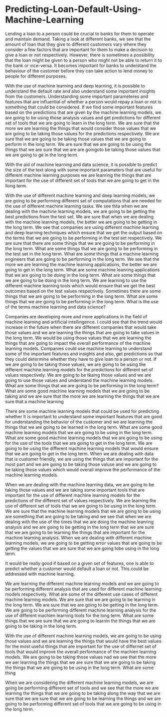 # Predicting-Loan-Default-Using-Machine-Learning


Lending a loan to a person could be crucial to banks for them to operate and maintain demand. Taking a look at different banks, we see that the amount of loan that they give to different customers vary where they consider a few factors that are important for them to make a decision to give a loan or not respectively. However, there is sometimes a possibility that the loan might be given to a person who might not be able to return it to the bank or vice-versa. It becomes important for banks to understand the behaviour of the customer before they can take action to lend money to people for different purposes. 

With the use of machine learning and deep learning, it is possible to understand the default rate and also understand some important insights from the customers. Understanding some important parameteres and features that are influential of whether a person would repay a loan or not is something that could be considered. If we find some important features based on the predictions that are given by the machine learning models, we are going to be using those analysis values and get predictions for different set of tools that we are going to learn in the long term. We are sure that the more we are learning the things that would consider those values that we are going to be taking those values for the predictions respectively. We are sure that we are going to be taking those values that we are going to perform in the long term. We are sure that we are going to be using the things that we are sure that we are are goingoto be taking those values that we are going to ge in the long term.

With the aid of machine learning and data science, it is possible to predict the size of the text along with some important parameters that are useful for different machine learning purposes we are leanring the things that are important for the use of different set of tools that we are going to get in the llong term.

With the use of different machine learning and deep learning models, we are going to be performing different set of computations that are needed for the use of different machine learning tasks. We see thta when we are dealing with the machine learning models, we are going to be getting the best predictions from the test set. We are sure that when we are dealing with the machine learning models, the better we are going to be getting in the long term.
We see that companies are using different machine learning and deep learning techniques which ensure that we get the output based on the terms that we are going to be performing in the test set respectively. We are sure that there are some things that we are going to be performing in the long term. What are some things that we are going to be performing in the test set in the long term. What are some things that a machine learning engineers that are going to be performing in the long term. 
We see that the more we are learning the machine learning applications, the better we are going to get in the long term. What are some machine leanring applications that we are going to be doing in the long term. What are some things that we are going to be doing in the long term. We are learning to use the different machine learning tools which would ensure that we get the best outcomes based on the test values respectively. Sometimes there are some things that we are going to be performing in the long term. What are some things that we are going to be performing in the long term. What is the use of the terms machine learning and data science? 

Companies are developing more and more applications in the field of machine learning and artificial intellingence. I could see that the trend would increase in the future when there are different companies that would take those values and we are learning the things that are going to take values in the long term. We would be using those values that we are learning the things that are going to impact the overall performance of the machine learning models. 
Companies could use machine learning to understand some of the important features and insights and also, get predictions so that they could determine whether they have to give loan to a person or not. If we are going to be taking those values, we are going to be using the different machine learning models for the predictions for different set of values respectively. We are going to be tkaing those values and we are going to use those values and understand the machine learning models. 
What are some things that we are going to be performing in the long term? What are some good machine learning models that we are going to be taking and we are sure that the more we are learning the things that we are sure that a machine learning 

There are some machine learning models that could be used for predicting whether 
It is important to understand some important features that are good for understanding the behavior of the customer and we are learning the things that we are going to be learned in the long term. What are some good machine learning models that we are going to be using in the long term. What are some good machine learning models that we are going to be using for the use of the tools that we are going to get in the long term. We are going to be using the different machine learning models that would ensure that we are going to get in the long term. When we are dealing with data that is customer friendly, we are using the things that are important for the most part and we are going to be taking those valuse and we are going to be taking those values which would overall improve the performance of the machine learning models. 

When we are dealing with the machine learning data, we are going to be taking those values and we are taking some important tools that are important for the use of different machine learning models for the predictions of the different set of values respectively. We are learning the use of different set of tools that we are going to be using in the long term. We are sure that the machine learning models that we are going to be using are something that are going to be taking and we see that when we are dealing with the use of the times that we are doing the machine leanring analysis and we are going to be getting in the long term that we are sure that we are going to be learning the things that are important for the machine learning analysis. When we are dealing with different machine learning models, we are going to be getting error values that are going to be getting the values that we are sure that we are going tobe using in the long term. 

It would be really good if based on a given set of features, one is able to predict whether a customer would default a loan or not. This could be addressed with machine learning.

We are learning the different machine learning models and we are going to be performing different analysis that are used for different machine learning models respectively. What are some of the different use cases of different machine learning models. We are sure that we are going to be learning in the long term. We are sure that we are going to be getting in the long term. We are going to be performing different machine learning analysis for the use of different machien learning tools for the long term. What are some things that we are sure that we are going to learnin the things that we are going to be taking in the long term.

With the use of different machine learning models, we are going to be using those values and we are learning the things that would have the best values for the most useful things that are important for the use of differnet set of tools that would improve the overall performance of the machien learning models. We are going to be taking those values nad we see that the more we aer learning the things that we are sure that we are going to be taking the things that we are going to be using in the long term. What are some thing

When we are considering the different machine learning models, we are going be performing different set of tools and we see that the more we are learning the things that we are going to be taking along the way that we are sure that we are sure that we are going to be learning the things and we are going to be performing different set of tools that we are going to be using in the long term. 



